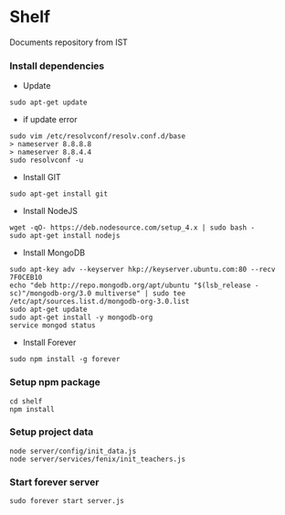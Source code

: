 # Shelf
Documents repository from IST

### Install dependencies
* Update
```
sudo apt-get update
```
 * if update error
```
sudo vim /etc/resolvconf/resolv.conf.d/base
> nameserver 8.8.8.8
> nameserver 8.8.4.4
sudo resolvconf -u    
```
* Install GIT
```
sudo apt-get install git
```
* Install NodeJS
```
wget -qO- https://deb.nodesource.com/setup_4.x | sudo bash -
sudo apt-get install nodejs
```
* Install MongoDB
```
sudo apt-key adv --keyserver hkp://keyserver.ubuntu.com:80 --recv 7F0CEB10
echo "deb http://repo.mongodb.org/apt/ubuntu "$(lsb_release -sc)"/mongodb-org/3.0 multiverse" | sudo tee /etc/apt/sources.list.d/mongodb-org-3.0.list
sudo apt-get update
sudo apt-get install -y mongodb-org
service mongod status
```
* Install Forever
```
sudo npm install -g forever
```

### Setup npm package
```
cd shelf
npm install
```

### Setup project data
```
node server/config/init_data.js
node server/services/fenix/init_teachers.js
```

### Start forever server
```
sudo forever start server.js
```
